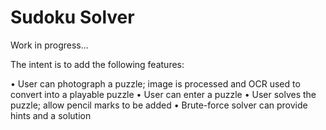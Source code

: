 # Sudoku Solver

Work in progress...

The intent is to add the following features:

• User can photograph a puzzle; image is processed and OCR used to convert into a playable puzzle
• User can enter a puzzle
• User solves the puzzle; allow pencil marks to be added
• Brute-force solver can provide hints and a solution
